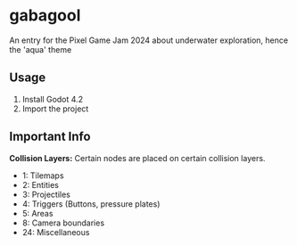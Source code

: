 # gabagool

An entry for the Pixel Game Jam 2024 about underwater exploration, hence the 'aqua' theme

## Usage

1. Install Godot 4.2
2. Import the project
<!-- Finish this part -->

## Important Info

**Collision Layers:** Certain nodes are placed on certain collision layers.
  
  * 1: Tilemaps
  * 2: Entities
  * 3: Projectiles
  * 4: Triggers (Buttons, pressure plates)
  * 5: Areas
  * 8: Camera boundaries
  * 24: Miscellaneous